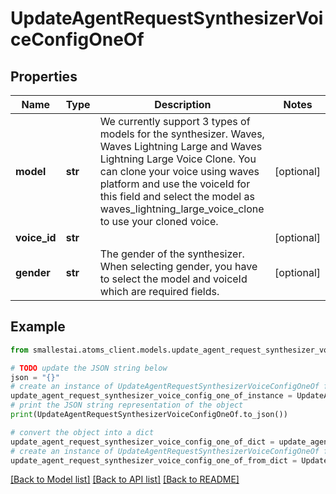 # UpdateAgentRequestSynthesizerVoiceConfigOneOf


## Properties

Name | Type | Description | Notes
------------ | ------------- | ------------- | -------------
**model** | **str** | We currently support 3 types of models for the synthesizer. Waves, Waves Lightning Large and Waves Lightning Large Voice Clone. You can clone your voice using waves platform and use the voiceId for this field and select the model as waves_lightning_large_voice_clone to use your cloned voice. | [optional] 
**voice_id** | **str** |  | [optional] 
**gender** | **str** | The gender of the synthesizer. When selecting gender, you have to select the model and voiceId which are required fields. | [optional] 

## Example

```python
from smallestai.atoms_client.models.update_agent_request_synthesizer_voice_config_one_of import UpdateAgentRequestSynthesizerVoiceConfigOneOf

# TODO update the JSON string below
json = "{}"
# create an instance of UpdateAgentRequestSynthesizerVoiceConfigOneOf from a JSON string
update_agent_request_synthesizer_voice_config_one_of_instance = UpdateAgentRequestSynthesizerVoiceConfigOneOf.from_json(json)
# print the JSON string representation of the object
print(UpdateAgentRequestSynthesizerVoiceConfigOneOf.to_json())

# convert the object into a dict
update_agent_request_synthesizer_voice_config_one_of_dict = update_agent_request_synthesizer_voice_config_one_of_instance.to_dict()
# create an instance of UpdateAgentRequestSynthesizerVoiceConfigOneOf from a dict
update_agent_request_synthesizer_voice_config_one_of_from_dict = UpdateAgentRequestSynthesizerVoiceConfigOneOf.from_dict(update_agent_request_synthesizer_voice_config_one_of_dict)
```
[[Back to Model list]](../README.md#documentation-for-models) [[Back to API list]](../README.md#documentation-for-api-endpoints) [[Back to README]](../README.md)


